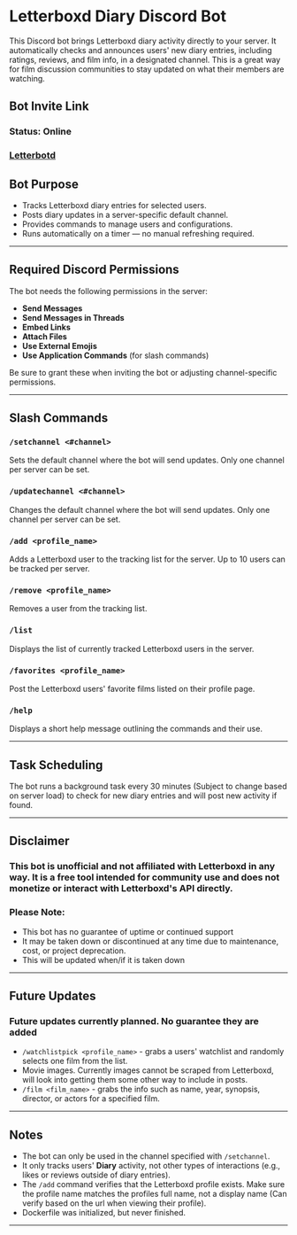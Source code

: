 # Letterboxd Diary Discord Bot

This Discord bot brings Letterboxd diary activity directly to your server. It automatically checks and announces users' new diary entries, including ratings, reviews, and film info, in a designated channel. This is a great way for film discussion communities to stay updated on what their members are watching.

## Bot Invite Link

### Status: Online
### [Letterbotd](https://discord.com/channels/1398870551778295869/1398870552395120752/1401423217633136821)

## Bot Purpose

- Tracks Letterboxd diary entries for selected users.
-  Posts diary updates in a server-specific default channel.
-  Provides commands to manage users and configurations.
-  Runs automatically on a timer — no manual refreshing required.

---

##  Required Discord Permissions

The bot needs the following permissions in the server:

-  **Send Messages**
-  **Send Messages in Threads**
-  **Embed Links**
-  **Attach Files**
-  **Use External Emojis**
-  **Use Application Commands** (for slash commands)

Be sure to grant these when inviting the bot or adjusting channel-specific permissions.

---

##  Slash Commands

### `/setchannel <#channel>`
Sets the default channel where the bot will send updates. Only one channel per server can be set.

### `/updatechannel <#channel>`
Changes the default channel where the bot will send updates. Only one channel per server can be set.

### `/add <profile_name>`
Adds a Letterboxd user to the tracking list for the server. Up to 10 users can be tracked per server.

### `/remove <profile_name>`
Removes a user from the tracking list.

### `/list`
Displays the list of currently tracked Letterboxd users in the server.

### `/favorites <profile_name>`
Post the Letterboxd users' favorite films listed on their profile page.

### `/help`
Displays a short help message outlining the commands and their use.

---

##  Task Scheduling

The bot runs a background task every 30 minutes (Subject to change based on server load) to check for new diary entries and will post new activity if found.

---

## Disclaimer

### This bot is unofficial and not affiliated with Letterboxd in any way. It is a free tool intended for community use and does not monetize or interact with Letterboxd's API directly.

### Please Note:
- This bot has no guarantee of uptime or continued support
- It may be taken down or discontinued at any time due to maintenance, cost, or project deprecation.
- This will be updated when/if it is taken down

---

## Future Updates

### Future updates currently planned. No guarantee they are added

- `/watchlistpick <profile_name>` - grabs a users' watchlist and randomly selects one film from the list.
- Movie images. Currently images cannot be scraped from Letterboxd, will look into getting them some other way to include in posts.
- `/film <film_name>` - grabs the info such as name, year, synopsis, director, or actors for a specified film.

---

##  Notes

- The bot can only be used in the channel specified with `/setchannel`.
- It only tracks users' **Diary** activity, not other types of interactions (e.g., likes or reviews outside of diary entries).
- The `/add` command verifies that the Letterboxd profile exists. Make sure the profile name matches the profiles full name, not a display name (Can verify based on the url when viewing their profile).
- Dockerfile was initialized, but never finished.

---




